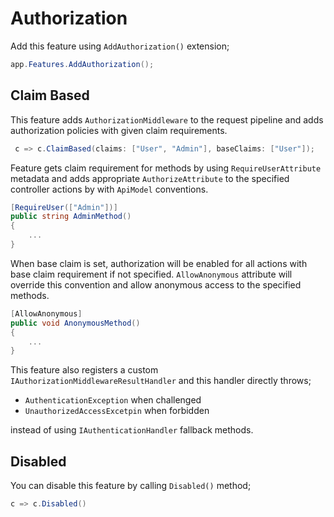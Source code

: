 # Authorization

Add this feature using `AddAuthorization()` extension;

```csharp
app.Features.AddAuthorization();
```

## Claim Based

This feature adds `AuthorizationMiddleware` to the request pipeline and adds
authorization policies with given claim requirements.

```csharp
 c => c.ClaimBased(claims: ["User", "Admin"], baseClaims: ["User"]);
```

Feature gets claim requirement for methods by using `RequireUserAttribute`
metadata and adds appropriate `AuthorizeAttribute` to the specified controller
actions by with `ApiModel` conventions.

```csharp
[RequireUser(["Admin"])]
public string AdminMethod()
{
    ...
}
```

When base claim is set, authorization will be enabled for all actions with base
claim requirement if not specified. `AllowAnonymous` attribute will override
this convention and allow anonymous access to the specified methods.

```csharp
[AllowAnonymous]
public void AnonymousMethod()
{
    ...
}
```

This feature also registers a custom `IAuthorizationMiddlewareResultHandler`
and this handler directly throws;

- `AuthenticationException` when challenged
- `UnauthorizedAccessExcetpin` when forbidden

instead of using `IAuthenticationHandler` fallback methods.

## Disabled

You can disable this feature by calling `Disabled()` method;

```csharp
c => c.Disabled()
```
